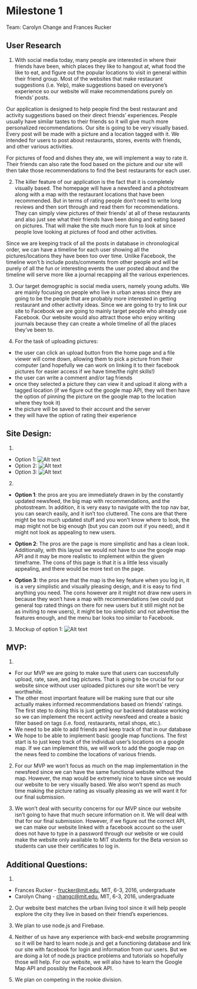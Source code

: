 Milestone 1
=========
Team: Carolyn Change and Frances Rucker

User Research
-----
1. With social media today, many people are interested in where their friends have been, which places they like to hangout at, what food the like to eat, and figure out the popular locations to visit in general within their friend group.  Most of the websites that make restaurant suggestions (i.e. Yelp), make suggestions based on everyone’s experience so our website will make recommendations purely on friends’ posts. 
 
 Our application is designed to help people find the best restaurant and activity suggestions based on their direct friends’ experiences. People usually have similar tastes to their friends so it will give much more personalized recommendations. Our site is going to be very visually based.  
Every post will be made with a picture and a location tagged with it.  We intended for users to post about restaurants, stores, events with friends, and other various activities. 

 For pictures of food and dishes they ate, we will implement a way to rate it. Their friends can also rate the food based on the picture and our site will then take those recommendations to find the best restaurants for each user. 

2. The killer feature of our application is the fact that it is completely visually based. The homepage will have a newsfeed and a photostream along with a map with the restaurant locations that have been recommended. But in terms of rating people don’t need to write long reviews and then sort through and read them for recommendations. They can simply view pictures of their friends’ at all of these restaurants and also just see what their friends have been doing and eating based on pictures. That will make the site much more fun to look at since people love looking at pictures of food and other activities. 

 Since we are keeping track of all the posts in database in chronological order, we can have a timeline for each user showing all the pictures/locations they have been too over time.  Unlike Facebook, the timeline won’t b include posts/comments from other people and will be purely of all the fun or interesting events the user posted about and the timeline will serve more like a journal recapping all the various experiences.

3. Our target demographic is social media users, namely young adults. We are mainly focusing on people who live in urban areas since they are going to be the people that are probably more interested in getting restaurant and other activity ideas. Since we are going to try to link our site to Facebook we are going to mainly target people who already use Facebook.  Our website would also attract those who enjoy writing journals because they can create a whole timeline of all the places they’ve been to.

4. For the task of uploading pictures: 

 * the user can click an upload button from the home page and a file viewer will come down, allowing them to pick a picture from their computer (and hopefully we can work on linking it to their facebook pictures for easier access if we have time/the right skills!)
 * the user can write a comment and/or tag friends
 * once they selected a picture they can view it and upload it along with a tagged location (if we figure out the google map API, they will then have the option of pinning the picture on the google map to the location where they took it)
 * the picture will be saved to their account and the server
 * they will have the option of rating their experience

Site Design:
-----
1. 
 - Option 1:
![Alt text](/photos/photo1.jpg)
 - Option 2:
![Alt text](/photos/photo2.jpg)
 - Option 3:
![Alt text](/photos/photo3.jpg)

2. 

 - **Option 1**: the pros are you are immediately drawn in by the constantly updated newsfeed, the big map with recommendations, and the photostream. In addition, it is very easy to navigate with the top nav bar, you can search easily, and it isn’t too cluttered. The cons are that there might be too much updated stuff and you won’t know where to look, the map might not be big enough (but you can zoom out if you need), and it might not look as appealing to new users. 

 - **Option 2**: The pros are the page is more simplistic and has a clean look. Additionally, with this layout we would not have to use the google map API and it may be more realistic to implement within the given timeframe. The cons of this page is that it is a little less visually appealing, and there would be more text on the page.

 - **Option 3**: the pros are that the map is the key feature when you log in, it is a very simplistic and visually pleasing design, and it is easy to find anything you need. The cons however are it might not draw new users in because they won’t have a map with recommendations (we could put general top rated things on there for new users but it still might not be as inviting to new users), it might be too simplistic and not advertise the features enough, and the menu bar looks too similar to Facebook.

3. Mockup of option 1:
![Alt text](/photos/photo4.jpg)

MVP:
---------
1. 
 - For our MVP we are going to make sure that users can successfully upload, rate, save, and tag pictures.  That is going to be crucial for our website since without user uploaded pictures our site won’t be very worthwhile. 
 - The other most important feature will be making sure that our site actually makes informed recommendations based on friends’ ratings.  The first step to doing this is just getting our backend database working so we can implement the recent activity newsfeed and create a basic filter based on tags (i.e. food, restaurants, retail shops, etc.).
 - We need to be able to add friends and keep track of that in our database 
 - We hope to be able to implement basic google map functions.  The first start is to just keep track of the individual user’s locations on a google map.  If we can implement this, we will work to add the google map on the news feed to combine the locations of various friends.

2. For our MVP we won’t focus as much on the map implementation in the newsfeed since we can have the same functional website without the map.  However, the map would be extremely nice to have since we would our website to be very visually based.  We also won’t spend as much time making the picture rating as visually pleasing as we will want it for our final submission. 

3. We won’t deal with security concerns for our MVP since our website isn’t going to have that much secure information on it. We will deal with that for our final submission.  However, if we figure out the correct API, we can make our website linked with a facebook account so the user does not have to type in a password through our website or we could make the website only available to MIT students for the Beta version so students can use their certificates to log in. 

Additional Questions:
----------
1. 
 - Frances Rucker - frucker@mit.edu, MIT, 6-3, 2016, undergraduate
 - Carolyn Chang - changc@mit.edu, MIT, 6-3, 2016, undergraduate

2. Our website best matches the urban living tool since it will help people explore the city they live in based on their friend’s experiences.

3. We plan to use node.js and Firebase.

4. Neither of us have any experience with back-end website programming so it will be hard to learn node.js and get a functioning database and link our site with facebook for login and information from our users. But we are doing a lot of node.js practice problems and tutorials so hopefully those will help.  For our website, we will also have to learn the Google Map API and possibly the Facebook API. 

5. We plan on competing in the rookie division. 

